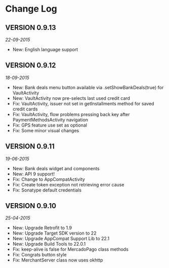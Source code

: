 Change Log
==========

## VERSION 0.9.13

_22-09-2015_

* New: English language support

## VERSION 0.9.12

_18-09-2015_

* New: Bank deals menu button available via .setShowBankDeals(true) for VaultActivity
* New: VaultActivity now pre-selects last used credit card
* Fix: VaultActivity, issuer not set in getInstallments method for saved credit cards
* Fix: VaultActivity, flow problems pressing back key after PaymentMethodsActivity navigation
* Fix: GPS feature use set as optional
* Fix: Some minor visual changes

## VERSION 0.9.11

_19-06-2015_

* New: Bank deals widget and components
* New: API 9 support!
* Fix: Change to AppCompatActivity
* Fix: Create token exception not retrieving error cause
* Fix: Sonatype default credentials

## VERSION 0.9.10

_25-04-2015_

* New: Upgrade Retrofit to 1.9
* New: Upgrade Target SDK version to 22
* New: Upgrade AppCompat Support Lib to 22.1
* New: Upgrade Build Tools to 22.0.1
* Fix: keep-alive is false for MercadoPago class methods
* Fix: Congrats button style
* Fix: MerchantServer class now uses okhttp

